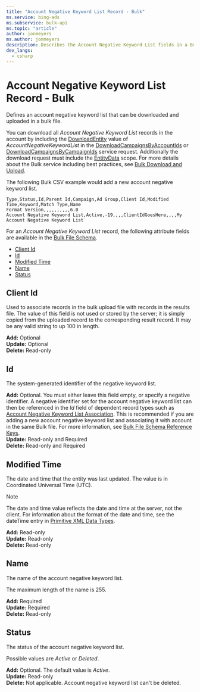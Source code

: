 ```yaml
---
title: "Account Negative Keyword List Record - Bulk"
ms.service: bing-ads
ms.subservice: bulk-api
ms.topic: "article"
author: jonmeyers
ms.author: jonmeyers
description: Describes the Account Negative Keyword List fields in a Bulk file.
dev_langs:
  - csharp
---
```

# Account Negative Keyword List Record - Bulk
Defines an account negative keyword list that can be downloaded and uploaded in a bulk file.

You can download all *Account Negative Keyword List* records in the account by including the [DownloadEntity](downloadentity.md) value of *AccountNegativeKeywordList* in the [DownloadCampaignsByAccountIds](downloadcampaignsbyaccountids.md) or [DownloadCampaignsByCampaignIds](downloadcampaignsbycampaignids.md) service request. Additionally the download request must include the [EntityData](datascope.md#entitydata) scope. For more details about the Bulk service including best practices, see [Bulk Download and Upload](../guides/bulk-download-upload.md).

The following Bulk CSV example would add a new account negative keyword list.

```csv
Type,Status,Id,Parent Id,Campaign,Ad Group,Client Id,Modified Time,Keyword,Match Type,Name
Format Version,,,,,,,,,,6.0
Account Negative Keyword List,Active,-19,,,,ClientIdGoesHere,,,,My Account Negative Keyword List
```

For an *Account Negative Keyword List* record, the following attribute fields are available in the [Bulk File Schema](bulk-file-schema.md).

- [Client Id](#clientid)
- [Id](#id)
- [Modified Time](#modifiedtime)
- [Name](#name)
- [Status](#status)

## <a name="clientid"></a>Client Id
Used to associate records in the bulk upload file with records in the results file. The value of this field is not used or stored by the server; it is simply copied from the uploaded record to the corresponding result record. It may be any valid string to up 100 in length.

**Add:** Optional  
**Update:** Optional  
**Delete:** Read-only  

## <a name="id"></a>Id
The system-generated identifier of the negative keyword list.

**Add:** Optional. You must either leave this field empty, or specify a negative identifier. A negative identifier set for the account negative keyword list can then be referenced in the *Id* field of dependent record types such as [Account Negative Keyword List Association](account-negative-keyword-list-association.md). This is recommended if you are adding a new account negative keyword list and associating it with account in the same Bulk file. For more information, see [Bulk File Schema Reference Keys](../bulk-service/bulk-file-schema.md#referencekeys).  
**Update:** Read-only and Required  
**Delete:** Read-only and Required  

## <a name="modifiedtime"></a>Modified Time
The date and time that the entity was last updated. The value is in Coordinated Universal Time (UTC).

> [!NOTE]
> The date and time value reflects the date and time at the server, not the client. For information about the format of the date and time, see the dateTime entry in [Primitive XML Data Types](https://go.microsoft.com/fwlink/?linkid=859198).

**Add:** Read-only  
**Update:** Read-only  
**Delete:** Read-only  

## <a name="name"></a>Name
The name of the account negative keyword list.

The maximum length of the name is 255.

**Add:** Required  
**Update:** Required  
**Delete:** Read-only  

## <a name="status"></a>Status
The status of the account negative keyword list.

Possible values are *Active* or *Deleted*.  

**Add:** Optional. The default value is *Active*.  
**Update:** Read-only  
**Delete:** Not applicable. Account negative keyword list can't be deleted.
